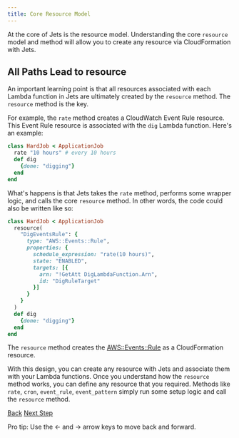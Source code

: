```yaml
---
title: Core Resource Model
---
```


At the core of Jets is the resource model. Understanding the core `resource` model and method will allow you to create any resource via CloudFormation with Jets.

## All Paths Lead to resource

An important learning point is that all resources associated with each Lambda function in Jets are ultimately created by the `resource` method. The `resource` method is the key.

For example, the `rate` method creates a CloudWatch Event Rule resource. This Event Rule resource is associated with the `dig` Lambda function. Here's an example:

```ruby
class HardJob < ApplicationJob
  rate "10 hours" # every 10 hours
  def dig
    {done: "digging"}
  end
end
```

What's happens is that Jets takes the `rate` method, performs some wrapper logic, and calls the core `resource` method.  In other words, the code could also be written like so:

```ruby
class HardJob < ApplicationJob
  resource(
    "DigEventsRule": {
      type: "AWS::Events::Rule",
      properties: {
        schedule_expression: "rate(10 hours)",
        state: "ENABLED",
        targets: [{
          arn: "!GetAtt DigLambdaFunction.Arn",
          id: "DigRuleTarget"
        }]
      }
    }
  )
  def dig
    {done: "digging"}
  end
end
```

The `resource` method creates the [AWS::Events::Rule](https://docs.aws.amazon.com/AWSCloudFormation/latest/UserGuide/aws-resource-events-rule.html) as a CloudFormation resource.

With this design, you can create any resource with Jets and associate them with your Lambda functions. Once you understand how the `resource` method works, you can define any resource that you required. Methods like `rate`, `cron`, `event_rule`, `event_pattern` simply run some setup logic and call the `resource` method.

<a id="prev" class="btn btn-basic" href="{% link _docs/custom-resources.md %}">Back</a>
<a id="next" class="btn btn-primary" href="{% link _docs/associated-resources.md %}">Next Step</a>
<p class="keyboard-tip">Pro tip: Use the <- and -> arrow keys to move back and forward.</p>
